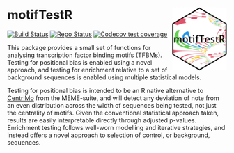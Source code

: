 # motifTestR <img id="motiftestr_logo" src="man/figures/favicon.png" align="right" width = "125" />

<!-- badges: start -->
[![Build Status](https://github.com/smped/motifTestR/workflows/R-CMD-check-bioc/badge.svg)](https://github.com/smped/motifTestR/actions)
[![Repo Status](https://img.shields.io/badge/repo%20status-Active-green.svg)](https://shields.io/)
[![Codecov test coverage](https://codecov.io/gh/smped/motifTestR/branch/gh-actions/graph/badge.svg)](https://codecov.io/gh/smped/motifTestR?branch=gh-actions)
<!-- badges: end -->

This package provides a small set of functions for analysing transcription factor binding motifs (TFBMs).
Testing for positional bias is enabled using a novel approach, and testing for enrichment relative to a set of background sequences is enabled using multiple statistical models.

Testing for positional bias is intended to be an R native alternative to [CentriMo](https://meme-suite.org/meme/doc/centrimo.html) from the MEME-suite, and will detect any deviation of note from an even distribution across the width of sequences being tested, not just the centrality of motifs.
Given the conventional statistical approach taken, results are easily interpretable directly through adjusted p-values.
Enrichment testing follows well-worn modelling and iterative strategies, and instead offers a novel approach to selection of control, or background, sequences.

